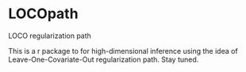 # LOCOpath
LOCO regularization path

This is a r package to for high-dimensional inference using the idea of Leave-One-Covariate-Out regularization path. 
Stay tuned. 
